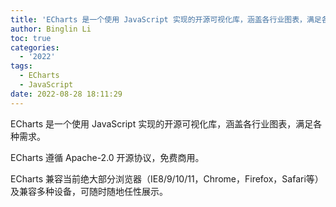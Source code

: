 ```yaml
---
title: 'ECharts 是一个使用 JavaScript 实现的开源可视化库，涵盖各行业图表，满足各种需求'
author: Binglin Li
toc: true
categories:
  - '2022'
tags:
  - ECharts
  - JavaScript
date: 2022-08-28 18:11:29
---
```


ECharts 是一个使用 JavaScript 实现的开源可视化库，涵盖各行业图表，满足各种需求。

ECharts 遵循 Apache-2.0 开源协议，免费商用。

ECharts 兼容当前绝大部分浏览器（IE8/9/10/11，Chrome，Firefox，Safari等）及兼容多种设备，可随时随地任性展示。


<!-- more -->
